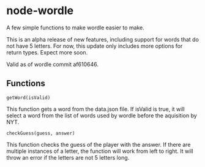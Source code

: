 # node-wordle

A few simple functions to make wordle easier to make.

This is an alpha release of new features, including support for words that do not have 5 letters. For now, this update only includes more options for return types. Expect more soon.

Valid as of wordle commit af610646.

## Functions

```getWord(isValid)```

This function gets a word from the data.json file. If isValid is true, it will select a word from the list of words used by wordle before the aquisition by NYT.

```checkGuess(guess, answer)```

This function checks the guess of the player with the answer. If there are multiple instances of a letter, the function will work from left to right. It will throw an error if the letters are not 5 letters long.